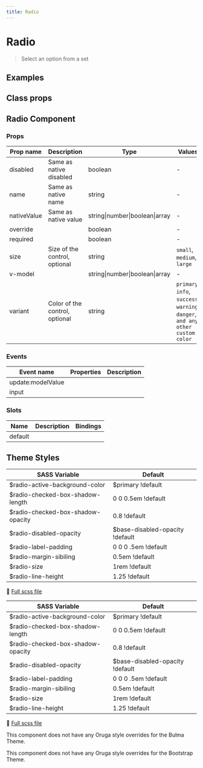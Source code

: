 ```yaml
---
title: Radio
---
```


# Radio

<div class="vp-doc">

> Select an option from a set

<Carbon />
</div>

<div class="vp-example">

## Examples

<example-radio />

</div>
<div class="vp-example">

## Class props

<inspector-radio-viewer />

</div>

<div class="vp-doc">

## Radio Component

### Props

| Prop name   | Description                    | Type                           | Values                                                                          | Default |
| ----------- | ------------------------------ | ------------------------------ | ------------------------------------------------------------------------------- | ------- |
| disabled    | Same as native disabled        | boolean                        | -                                                                               |         |
| name        | Same as native name            | string                         | -                                                                               |         |
| nativeValue | Same as native value           | string\|number\|boolean\|array | -                                                                               |         |
| override    |                                | boolean                        | -                                                                               |         |
| required    |                                | boolean                        | -                                                                               |         |
| size        | Size of the control, optional  | string                         | `small`, `medium`, `large`                                                      |         |
| v-model     |                                | string\|number\|boolean\|array | -                                                                               |         |
| variant     | Color of the control, optional | string                         | `primary`, `info`, `success`, `warning`, `danger`, `and any other custom color` |         |

### Events

| Event name        | Properties | Description |
| ----------------- | ---------- | ----------- |
| update:modelValue |            |
| input             |            |

### Slots

| Name    | Description | Bindings |
| ------- | ----------- | -------- |
| default |             |          |

</div>

<div class="vp-doc">

## Theme Styles

<div class="theme-orugabase">
 
| SASS Variable  | Default |
| -------------- | ------- |
| $radio-active-background-color | $primary !default |
| $radio-checked-box-shadow-length | 0 0 0.5em !default |
| $radio-checked-box-shadow-opacity | 0.8 !default |
| $radio-disabled-opacity | $base-disabled-opacity !default |
| $radio-label-padding | 0 0 0 .5em !default |
| $radio-margin-sibiling | 0.5em !default |
| $radio-size | 1rem !default |
| $radio-line-height | 1.25 !default |

📄 [Full scss file](https://github.com/oruga-ui/oruga/blob/master/packages/oruga/src/scss/components/_radio.scss)

</div>

<div class="theme-orugafull">
 
| SASS Variable  | Default |
| -------------- | ------- |
| $radio-active-background-color | $primary !default |
| $radio-checked-box-shadow-length | 0 0 0.5em !default |
| $radio-checked-box-shadow-opacity | 0.8 !default |
| $radio-disabled-opacity | $base-disabled-opacity !default |
| $radio-label-padding | 0 0 0 .5em !default |
| $radio-margin-sibiling | 0.5em !default |
| $radio-size | 1rem !default |
| $radio-line-height | 1.25 !default |

📄 [Full scss file](https://github.com/oruga-ui/oruga/blob/master/packages/oruga/src/scss/components/_radio.scss)

</div>

<div class="theme-bulma">

<p> This component does not have any Oruga style overrides for the Bulma Theme. </p>
      
</div>

<div class="theme-bootstrap">

<p> This component does not have any Oruga style overrides for the Bootstrap Theme. </p>
      
</div>

</div>
